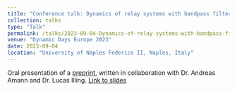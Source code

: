 ```yaml
---
title: "Conference talk: Dynamics of relay systems with bandpass filtered feedback"
collection: talks
type: "Talk"
permalink: /talks/2023-09-04-Dynamics-of-relay-systems-with-bandpass-filtered-feedback
venue: "Dynamic Days Europe 2023"
date: 2023-09-04
location: "University of Naples Federico II, Naples, Italy"
---
```


Oral presentation of a [preprint](https://pierceryan.github.io/publication/2022-03-21-Dynamics-of-a-time-delayed-relay-system), written in collaboration with Dr. Andreas Amann and Dr. Lucas Illing. [Link to slides](https://pierceryan.github.io/files/siam_ds23_symbolic_dynamics_of_a_driven_time_delay_system.pdf)
